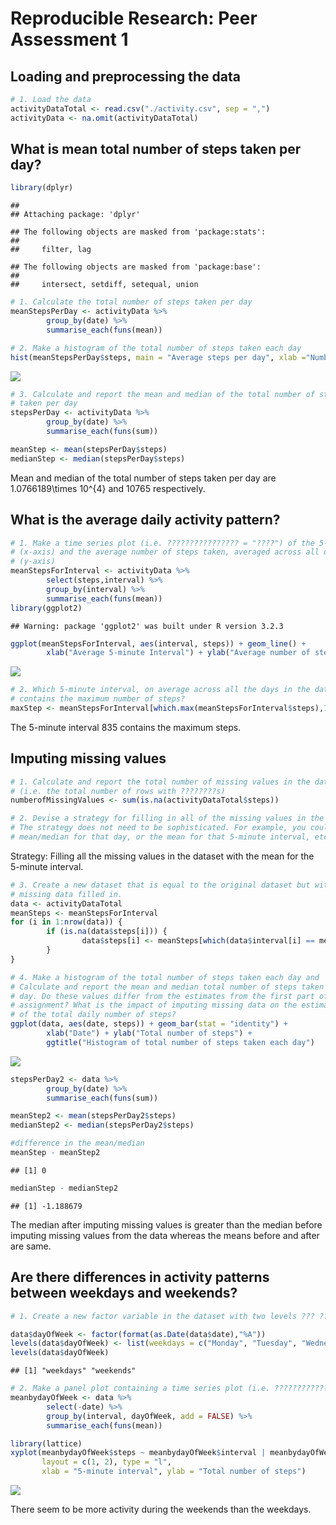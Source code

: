 # Reproducible Research: Peer Assessment 1


## Loading and preprocessing the data

```r
# 1. Load the data
activityDataTotal <- read.csv("./activity.csv", sep = ",")
activityData <- na.omit(activityDataTotal)
```

## What is mean total number of steps taken per day?

```r
library(dplyr)
```

```
## 
## Attaching package: 'dplyr'
```

```
## The following objects are masked from 'package:stats':
## 
##     filter, lag
```

```
## The following objects are masked from 'package:base':
## 
##     intersect, setdiff, setequal, union
```

```r
# 1. Calculate the total number of steps taken per day
meanStepsPerDay <- activityData %>%
        group_by(date) %>%
        summarise_each(funs(mean))

# 2. Make a histogram of the total number of steps taken each day
hist(meanStepsPerDay$steps, main = "Average steps per day", xlab ="Number of steps")
```

![](PA1_template_files/figure-html/unnamed-chunk-2-1.png)

```r
# 3. Calculate and report the mean and median of the total number of steps 
# taken per day
stepsPerDay <- activityData %>%
        group_by(date) %>%
        summarise_each(funs(sum))

meanStep <- mean(stepsPerDay$steps)
medianStep <- median(stepsPerDay$steps)
```
Mean and median of the total number of steps taken per day are 1.0766189\times 10^{4} and
10765 respectively.

## What is the average daily activity pattern?

```r
# 1. Make a time series plot (i.e. ???????????????? = "????") of the 5-minute interval
# (x-axis) and the average number of steps taken, averaged across all days 
# (y-axis)
meanStepsForInterval <- activityData %>%
        select(steps,interval) %>%
        group_by(interval) %>%
        summarise_each(funs(mean))
library(ggplot2)
```

```
## Warning: package 'ggplot2' was built under R version 3.2.3
```

```r
ggplot(meanStepsForInterval, aes(interval, steps)) + geom_line() +
        xlab("Average 5-minute Interval") + ylab("Average number of steps taken")
```

![](PA1_template_files/figure-html/unnamed-chunk-3-1.png)

```r
# 2. Which 5-minute interval, on average across all the days in the dataset, 
# contains the maximum number of steps?
maxStep <- meanStepsForInterval[which.max(meanStepsForInterval$steps),1]
```
The 5-minute interval 835 contains the maximum steps.

## Imputing missing values

```r
# 1. Calculate and report the total number of missing values in the dataset 
# (i.e. the total number of rows with ????????s)
numberofMissingValues <- sum(is.na(activityDataTotal$steps))

# 2. Devise a strategy for filling in all of the missing values in the dataset. 
# The strategy does not need to be sophisticated. For example, you could use the 
# mean/median for that day, or the mean for that 5-minute interval, etc.
```
Strategy: Filling all the missing values in the dataset with the mean for the 
5-minute interval.


```r
# 3. Create a new dataset that is equal to the original dataset but with the 
# missing data filled in.
data <- activityDataTotal
meanSteps <- meanStepsForInterval
for (i in 1:nrow(data)) {
        if (is.na(data$steps[i])) {
                data$steps[i] <- meanSteps[which(data$interval[i] == meanSteps$interval),]$steps
        }
}

# 4. Make a histogram of the total number of steps taken each day and 
# Calculate and report the mean and median total number of steps taken per 
# day. Do these values differ from the estimates from the first part of the 
# assignment? What is the impact of imputing missing data on the estimates 
# of the total daily number of steps?
ggplot(data, aes(date, steps)) + geom_bar(stat = "identity") +
        xlab("Date") + ylab("Total number of steps") +
        ggtitle("Histogram of total number of steps taken each day")
```

![](PA1_template_files/figure-html/unnamed-chunk-5-1.png)

```r
stepsPerDay2 <- data %>%
        group_by(date) %>%
        summarise_each(funs(sum))

meanStep2 <- mean(stepsPerDay2$steps)
medianStep2 <- median(stepsPerDay2$steps)

#difference in the mean/median
meanStep - meanStep2
```

```
## [1] 0
```

```r
medianStep - medianStep2
```

```
## [1] -1.188679
```
The median after imputing missing values is greater than the median before
imputing missing values from the data whereas the means before and after are
same.

## Are there differences in activity patterns between weekdays and weekends?

```r
# 1. Create a new factor variable in the dataset with two levels ??? ???weekday??? and # ???weekend??? indicating whether a given date is a weekday or weekend day.

data$dayOfWeek <- factor(format(as.Date(data$date),"%A"))
levels(data$dayOfWeek) <- list(weekdays = c("Monday", "Tuesday", "Wednesday", "Thursday", "Friday"), weekends = c("Saturday", "Sunday"))
levels(data$dayOfWeek)
```

```
## [1] "weekdays" "weekends"
```

```r
# 2. Make a panel plot containing a time series plot (i.e. ???????????????? = "????") of the #5-minute interval (x-axis) and the average number of steps taken, averaged across all #weekday days or weekend days (y-axis). See the README file in the GitHub repository to #see an example of what this plot should look like using simulated data.
meanbydayOfWeek <- data %>%
        select(-date) %>%
        group_by(interval, dayOfWeek, add = FALSE) %>%
        summarise_each(funs(mean))

library(lattice)
xyplot(meanbydayOfWeek$steps ~ meanbydayOfWeek$interval | meanbydayOfWeek$dayOfWeek, 
       layout = c(1, 2), type = "l", 
       xlab = "5-minute interval", ylab = "Total number of steps")
```

![](PA1_template_files/figure-html/unnamed-chunk-6-1.png)


There seem to be more activity during the weekends than the weekdays.
